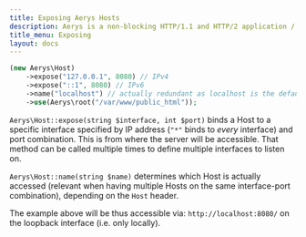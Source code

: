 ```yaml
---
title: Exposing Aerys Hosts
description: Aerys is a non-blocking HTTP/1.1 and HTTP/2 application / websocket / static file server.
title_menu: Exposing
layout: docs
---
```


```php
(new Aerys\Host)
	->expose("127.0.0.1", 8080) // IPv4
	->expose("::1", 8080) // IPv6
	->name("localhost") // actually redundant as localhost is the default
	->use(Aerys\root("/var/www/public_html"));
```

`Aerys\Host::expose(string $interface, int $port)` binds a Host to a specific interface specified by IP address (`"*"` binds to _every_ interface) and port combination. This is from where the server will be accessible. That method can be called multiple times to define multiple interfaces to listen on.

`Aerys\Host::name(string $name)` determines which Host is actually accessed (relevant when having multiple Hosts on the same interface-port combination), depending on the `Host` header.

The example above will be thus accessible via: `http://localhost:8080/` on the loopback interface (i.e. only locally).